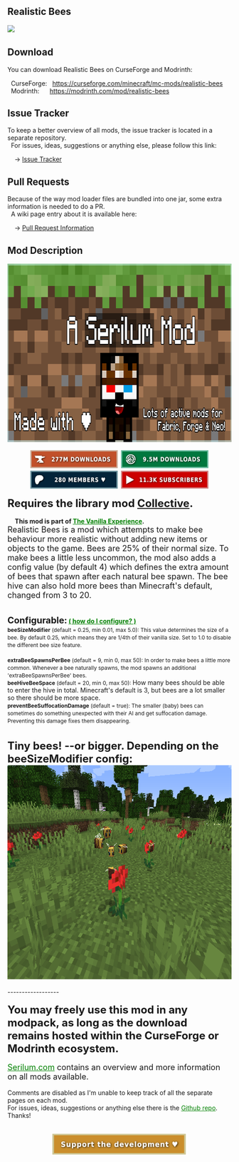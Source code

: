 <h2>Realistic Bees</h2>
<p><a href="https://github.com/Serilum/Realistic-Bees"><img src="https://serilum.com/assets/data/logo/realistic-bees.gif"></a></p><h2>Download</h2>
<p>You can download Realistic Bees on CurseForge and Modrinth:</p><p>&nbsp;&nbsp;CurseForge: &nbsp;&nbsp;<a href="https://curseforge.com/minecraft/mc-mods/realistic-bees">https://curseforge.com/minecraft/mc-mods/realistic-bees</a><br>&nbsp;&nbsp;Modrinth: &nbsp;&nbsp;&nbsp;&nbsp;&nbsp;<a href="https://modrinth.com/mod/realistic-bees">https://modrinth.com/mod/realistic-bees</a></p>
<h2>Issue Tracker</h2>
<p>To keep a better overview of all mods, the issue tracker is located in a separate repository.<br>&nbsp;&nbsp;For issues, ideas, suggestions or anything else, please follow this link:</p>
<p>&nbsp;&nbsp;&nbsp;&nbsp;-> <a href="https://serilum.com/url/issue-tracker">Issue Tracker</a></p>
<h2>Pull Requests</h2>
<p>Because of the way mod loader files are bundled into one jar, some extra information is needed to do a PR.<br>&nbsp;&nbsp;A wiki page entry about it is available here:</p>
<p>&nbsp;&nbsp;&nbsp;&nbsp;-> <a href="https://serilum.com/url/pull-requests">Pull Request Information</a></p>
<h2>Mod Description</h2>
<p style="text-align:center"><a href="https://serilum.com/" rel="nofollow"><img src="https://github.com/Serilum/.cdn/raw/main/description/header/header.png" alt="" width="838" height="400"></a></p>
<p style="text-align:center"><a href="https://curseforge.com/members/serilum/projects" rel="nofollow"><img src="https://raw.githubusercontent.com/Serilum/.data-workflow/main/badges/svg/curseforge.svg" width="200"></a> <a href="https://modrinth.com/user/Serilum" rel="nofollow"><img src="https://raw.githubusercontent.com/Serilum/.data-workflow/main/badges/svg/modrinth.svg" width="200"></a> <a href="https://patreon.com/serilum" rel="nofollow"><img src="https://raw.githubusercontent.com/Serilum/.data-workflow/main/badges/svg/patreon.svg" width="200"></a> <a href="https://youtube.com/@serilum" rel="nofollow"><img src="https://raw.githubusercontent.com/Serilum/.data-workflow/main/badges/svg/youtube.svg" width="200"></a></p>
<p><strong><span style="font-size:24px">Requires the library mod&nbsp;<a style="font-size:24px" href="https://curseforge.com/minecraft/mc-mods/collective" rel="nofollow">Collective</a>.</span></strong><br><br> <strong>&nbsp; &nbsp; &nbsp;This mod is part of <span style="color:#008000"><a style="color:#008000" href="https://curseforge.com/minecraft/modpacks/the-vanilla-experience" rel="nofollow">The Vanilla Experience</a></span>.</strong><br><span style="font-size:18px">Realistic Bees is a mod which attempts to make bee behaviour more realistic without adding new items or objects to the game. Bees are 25% of their normal size. To make bees a little less uncommon, the mod also adds a config value (by default 4) which defines the extra amount of bees that spawn after each natural bee spawn. The bee hive can also hold more bees than Minecraft's default, changed from 3 to 20.</span><span style="font-size:18px"><br></span><br><br><strong><span style="font-size:20px">Configurable:</span> <span style="color:#008000;font-size:14px"><a style="color:#008000" href="https://github.com/Serilum/.information/wiki/how-to-configure-mods" rel="nofollow">(&nbsp;how do I configure?&nbsp;)</a></span><br></strong><span style="font-size:12px"><strong>beeSizeModifier</strong>&nbsp;(default = 0.25, min 0.01, max 5.0): This value determines the size of a bee. By default 0.25, which means they are 1/4th of their vanilla size. Set to 1.0 to disable the different bee size feature.</span><span style="font-size:10px"><span style="font-size:12px"><br><br><strong>extraBeeSpawnsPerBee</strong>&nbsp;(default = 9, min 0, max 50): In order to make bees a little more common. Whenever a bee naturally spawns, the mod spawns an additional 'extraBeeSpawnsPerBee' bees.<br><strong>beeHiveBeeSpace</strong>&nbsp;(default = 20, min 0, max 50):&nbsp;</span></span>How many bees should be able to enter the hive in total. Minecraft's default is 3, but bees are a lot smaller so there should be more space.<span style="font-size:10px"><span style="font-size:12px"><br><strong>preventBeeSuffocationDamage</strong>&nbsp;(default = true): The smaller (baby) bees can sometimes do something unexpected with their AI and get suffocation damage. Preventing this damage fixes them disappearing.</span><br></span><span style="font-size:10px"><br><span style="font-size:12px"><br><span style="font-size:24px"><strong>Tiny bees! --or bigger. Depending on the beeSizeModifier config:</strong></span><br><picture><img src="https://github.com/Serilum/.cdn/raw/main/projects/realistic-bees/a.png" width="854" height="480"></picture><br></span></span><br>------------------<br><br><span style="font-size:24px"><strong>You may freely use this mod in any modpack, as long as the download remains hosted within the CurseForge or Modrinth ecosystem.</strong></span><br><br><span style="font-size:18px"><a style="font-size:18px;color:#008000" href="https://serilum.com/" rel="nofollow">Serilum.com</a> contains an overview and more information on all mods available.</span><br><br><span style="font-size:14px">Comments are disabled as I'm unable to keep track of all the separate pages on each mod.</span><span style="font-size:14px"><br>For issues, ideas, suggestions or anything else there is the&nbsp;<a style="font-size:14px;color:#008000" href="https://github.com/Serilum/.issue-tracker" rel="nofollow">Github repo</a>. Thanks!</span><span style="font-size:6px"><br><br></span></p>
<p style="text-align:center"><a href="https://serilum.com/donate" rel="nofollow"><img src="https://github.com/Serilum/.cdn/raw/main/description/projects/support.svg" alt="" width="306" height="50"></a></p>